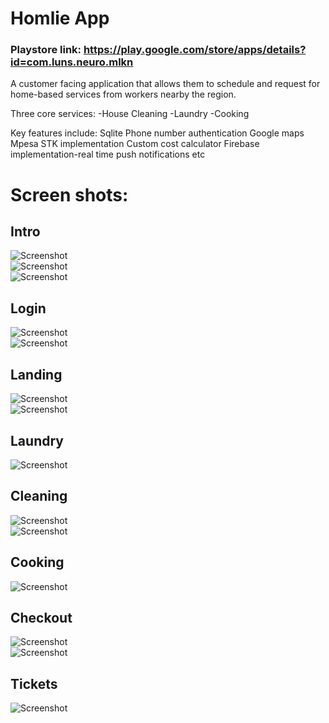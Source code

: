 # Homlie App

### Playstore link: https://play.google.com/store/apps/details?id=com.luns.neuro.mlkn

A customer facing application that allows them to schedule and request for home-based services from workers nearby the region.

Three core services:
-House Cleaning
-Laundry
-Cooking

Key features include:
Sqlite
Phone number authentication
Google maps
Mpesa STK implementation
Custom cost calculator
Firebase implementation-real time push notifications etc

# Screen shots:
## Intro <br />
![Screenshot](web/intro.webp) <br />
![Screenshot](web/intro1.webp) <br />
![Screenshot](web/intro2.webp) <br />
## Login <br />
![Screenshot](web/login.webp) <br />
![Screenshot](web/loginpage.jpg) <br />
## Landing <br />
![Screenshot](web/landing.jpg) <br />
![Screenshot](web/landingpage.jpg) <br />
## Laundry <br />
![Screenshot](web/laundrypage.jpg) <br />
## Cleaning <br />
![Screenshot](web/cleaning.jpg) <br />
![Screenshot](web/housecleaning.jpg) <br />
## Cooking <br />
![Screenshot](web/cookingscreen.jpg) <br />
## Checkout <br />
![Screenshot](web/checkoutscreen.jpg) <br />
![Screenshot](web/checkout2.jpg) <br />
## Tickets <br />
![Screenshot](web/tickets.jpg) <br />
